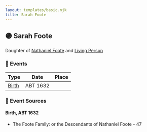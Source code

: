 ```yaml
---
layout: templates/basic.njk
title: Sarah Foote
---
```

## 🟣 Sarah Foote

Daughter of [Nathaniel Foote](/people/6/64098820) and [Living Person](/people/7/77201280)

### 📆 Events

Type | Date | Place
------ | ------ | ------
[Birth](#event-fcaa2936-f8d7-4bb4-832e-139e772946eb) | ABT 1632 |

### 📰 Event Sources

#### <a id="event-fcaa2936-f8d7-4bb4-832e-139e772946eb"></a> Birth, ABT 1632
* The Foote Family: or the Descendants of Nathaniel Foote  - 47